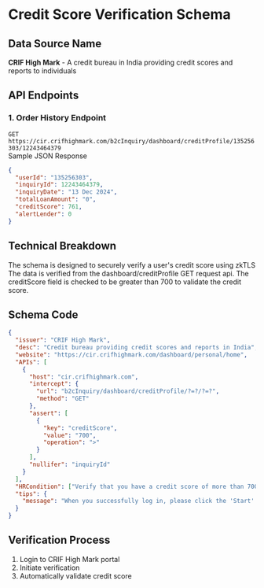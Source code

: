 # Credit Score Verification Schema

## Data Source Name

**CRIF High Mark** - A credit bureau in India providing credit scores and reports to individuals

## API Endpoints

### 1. Order History Endpoint

`GET https://cir.crifhighmark.com/b2cInquiry/dashboard/creditProfile/135256303/12243464379`  
Sample JSON Response

```json
{
  "userId": "135256303",
  "inquiryId": 12243464379,
  "inquiryDate": "13 Dec 2024",
  "totalLoanAmount": "0",
  "creditScore": 761,
  "alertLender": 0
}
```

## Technical Breakdown

The schema is designed to securely verify a user's credit score using zkTLS
The data is verified from the dashboard/creditProfile GET request api. The creditScore field is checked to be greater than 700 to validate the credit score.

## Schema Code

```json
{
  "issuer": "CRIF High Mark",
  "desc": "Credit bureau providing credit scores and reports in India",
  "website": "https://cir.crifhighmark.com/dashboard/personal/home",
  "APIs": [
    {
      "host": "cir.crifhighmark.com",
      "intercept": {
        "url": "b2cInquiry/dashboard/creditProfile/?=?/?=?",
        "method": "GET"
      },
      "assert": [
        {
          "key": "creditScore",
          "value": "700",
          "operation": ">"
        }
      ],
      "nullifer": "inquiryId"
    }
  ],
  "HRCondition": ["Verify that you have a credit score of more than 700"],
  "tips": {
    "message": "When you successfully log in, please click the 'Start' button to initiate the verification process."
  }
}
```

## Verification Process

1. Login to CRIF High Mark portal
2. Initiate verification
3. Automatically validate credit score
